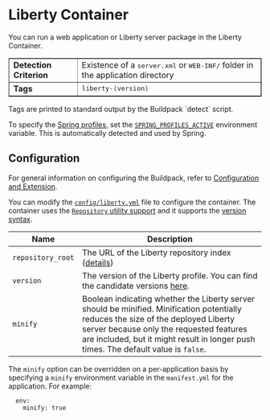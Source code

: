 # Liberty Container
You can run a web application or Liberty server package in the Liberty Container.

<table border>
  <tr>
    <td><strong>Detection Criterion</strong></td><td>Existence of a <tt>server.xml</tt> or <tt>WEB-INF/</tt> folder in the application directory</td>
  </tr>
  <tr>
    <td><strong>Tags</strong></td><td><tt>liberty-&lang;version&rang;</tt></td>
  </tr>
</table>
Tags are printed to standard output by the Buildpack `detect` script.

To specify the [Spring profiles][], set the [`SPRING_PROFILES_ACTIVE`][SPRING_PROFILES_ACTIVE] environment variable.  This is automatically detected and used by Spring.

## Configuration
For general information on configuring the Buildpack, refer to [Configuration and Extension][Configuration_and_Extension].

You can modify the [`config/liberty.yml`][liberty.yml] file to configure the container. The container uses the [`Repository` utility support][repositories] and it supports the [version syntax][version_syntax].


| Name | Description
| ---- | -----------
|`repository_root`| The URL of the Liberty repository index ([details][repositories])  
|`version`| The version of the Liberty profile. You can find the candidate versions [here][liberty.yml].
|`minify`| Boolean indicating whether the Liberty server should be minified. Minification potentially reduces the size of the deployed Liberty server because only the requested features are included, but it might result in longer push times. The default value is `false`.

The `minify` option can be overridden on a per-application basis by specifying a `minify` environment variable in the `manifest.yml` for the application. For example:

```
  env:
    minify: true
```

[Configuration_and_Extension]: ../README.md#Configuration-and-Extension
[liberty.yml]: ../config/liberty.yml
[repositories]: util-repositories.md
[Spring profiles]:http://blog.springsource.com/2011/02/14/spring-3-1-m1-introducing-profile/
[SPRING_PROFILES_ACTIVE]: http://static.springsource.org/spring/docs/3.1.x/javadoc-api/org/springframework/core/env/AbstractEnvironment.html#ACTIVE_PROFILES_PROPERTY_NAME
[version_syntax]: util-repositories.md#version-syntax-and-ordering